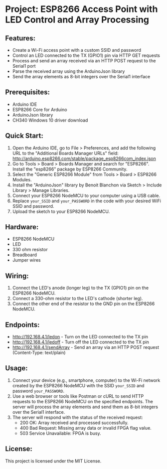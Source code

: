 # Project: ESP8266 Access Point with LED Control and Array Processing

## Features:
- Create a Wi-Fi access point with a custom SSID and password
- Control an LED connected to the TX (GPIO1) pin via HTTP GET requests
- Process and send an array received via an HTTP POST request to the Serial1 port
- Parse the received array using the ArduinoJson library
- Send the array elements as 8-bit integers over the Serial1 interface  

## Prerequisites:
- Arduino IDE
- ESP8266 Core for Arduino
- ArduinoJson library
- CH340 Windows 10 driver download  

## Quick Start:
1. Open the Arduino IDE, go to File > Preferences, and add the following URL to the "Additional Boards Manager URLs" field:
   http://arduino.esp8266.com/stable/package_esp8266com_index.json
2. Go to Tools > Board > Boards Manager and search for "ESP8266". Install the "esp8266" package by ESP8266 Community.
3. Select the "Generic ESP8266 Module" from Tools > Board > ESP8266 Modules.
4. Install the "ArduinoJson" library by Benoit Blanchon via Sketch > Include Library > Manage Libraries.
5. Connect your ESP8266 NodeMCU to your computer using a USB cable.
6. Replace `your_SSID` and `your_PASSWORD` in the code with your desired WiFi SSID and password.
7. Upload the sketch to your ESP8266 NodeMCU.  

## Hardware:
- ESP8266 NodeMCU
- LED
- 330 ohm resistor
- Breadboard
- Jumper wires  

## Wiring:
1. Connect the LED's anode (longer leg) to the TX (GPIO1) pin on the ESP8266 NodeMCU.
2. Connect a 330-ohm resistor to the LED's cathode (shorter leg).
3. Connect the other end of the resistor to the GND pin on the ESP8266 NodeMCU.  

## Endpoints:
- http://192.168.4.1/ledon - Turn on the LED connected to the TX pin
- http://192.168.4.1/ledoff - Turn off the LED connected to the TX pin
- http://192.168.4.1/sendArray - Send an array via an HTTP POST request (Content-Type: text/plain)  

## Usage:
1. Connect your device (e.g., smartphone, computer) to the Wi-Fi network created by the ESP8266 NodeMCU with the SSID `your_SSID` and password `your_PASSWORD`.
2. Use a web browser or tools like Postman or cURL to send HTTP requests to the ESP8266 NodeMCU on the specified endpoints. The server will process the array elements and send them as 8-bit integers over the Serial1 interface.
3. The server will respond with the status of the received request:
   - 200 OK: Array received and processed successfully.
   - 400 Bad Request: Missing array data or invalid FPGA flag value.
   - 503 Service Unavailable: FPGA is busy.  

## License:
This project is licensed under the MIT License.


